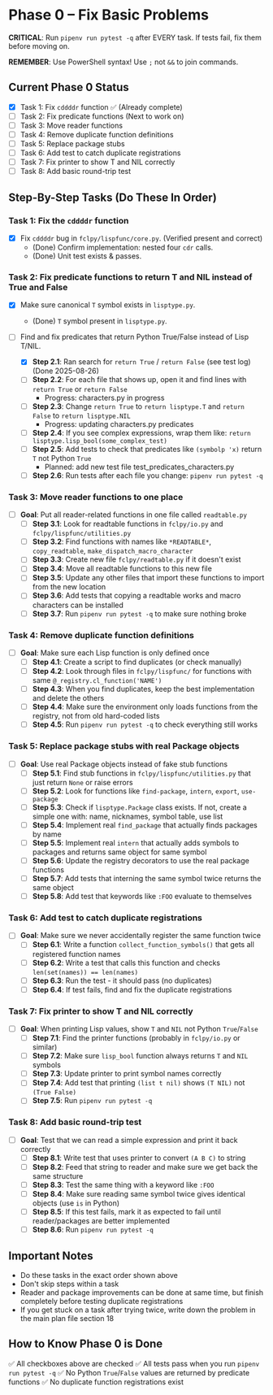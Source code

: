 # Phase 0 – Fix Basic Problems

**CRITICAL**: Run `pipenv run pytest -q` after EVERY task. If tests fail, fix them before moving on.

**REMEMBER**: Use PowerShell syntax! Use `;` not `&&` to join commands.

## Current Phase 0 Status
- [x] Task 1: Fix `cddddr` function ✅ (Already complete)
- [ ] Task 2: Fix predicate functions (Next to work on)
- [ ] Task 3: Move reader functions 
- [ ] Task 4: Remove duplicate function definitions
- [ ] Task 5: Replace package stubs
- [ ] Task 6: Add test to catch duplicate registrations
- [ ] Task 7: Fix printer to show T and NIL correctly  
- [ ] Task 8: Add basic round-trip test

## Step-By-Step Tasks (Do These In Order)

### Task 1: Fix the `cddddr` function
- [x] Fix `cddddr` bug in `fclpy/lispfunc/core.py`. (Verified present and correct)
	- (Done) Confirm implementation: nested four `cdr` calls.
	- (Done) Unit test exists & passes.

### Task 2: Fix predicate functions to return T and NIL instead of True and False
- [x] Make sure canonical `T` symbol exists in `lisptype.py`.
	- (Done) `T` symbol present in `lisptype.py`.

- [ ] Find and fix predicates that return Python True/False instead of Lisp T/NIL.
	- [x] **Step 2.1**: Ran search for `return True` / `return False` (see test log) (Done 2025-08-26)
	- [ ] **Step 2.2**: For each file that shows up, open it and find lines with `return True` or `return False`
		- Progress: characters.py in progress
	- [ ] **Step 2.3**: Change `return True` to `return lisptype.T` and `return False` to `return lisptype.NIL`
		- Progress: updating characters.py predicates
	- [ ] **Step 2.4**: If you see complex expressions, wrap them like: `return lisptype.lisp_bool(some_complex_test)`
	- [ ] **Step 2.5**: Add tests to check that predicates like `(symbolp 'x)` return `T` not Python `True`
		- Planned: add new test file test_predicates_characters.py
	- [ ] **Step 2.6**: Run tests after each file you change: `pipenv run pytest -q`

### Task 3: Move reader functions to one place
- [ ] **Goal**: Put all reader-related functions in one file called `readtable.py`
	- [ ] **Step 3.1**: Look for readtable functions in `fclpy/io.py` and `fclpy/lispfunc/utilities.py`
	- [ ] **Step 3.2**: Find functions with names like `*READTABLE*`, `copy_readtable`, `make_dispatch_macro_character`
	- [ ] **Step 3.3**: Create new file `fclpy/readtable.py` if it doesn't exist  
	- [ ] **Step 3.4**: Move all readtable functions to this new file
	- [ ] **Step 3.5**: Update any other files that import these functions to import from the new location
	- [ ] **Step 3.6**: Add tests that copying a readtable works and macro characters can be installed
	- [ ] **Step 3.7**: Run `pipenv run pytest -q` to make sure nothing broke

### Task 4: Remove duplicate function definitions
- [ ] **Goal**: Make sure each Lisp function is only defined once
	- [ ] **Step 4.1**: Create a script to find duplicates (or check manually)
	- [ ] **Step 4.2**: Look through files in `fclpy/lispfunc/` for functions with same `@_registry.cl_function('NAME')`  
	- [ ] **Step 4.3**: When you find duplicates, keep the best implementation and delete the others
	- [ ] **Step 4.4**: Make sure the environment only loads functions from the registry, not from old hard-coded lists
	- [ ] **Step 4.5**: Run `pipenv run pytest -q` to check everything still works

### Task 5: Replace package stubs with real Package objects
- [ ] **Goal**: Use real Package objects instead of fake stub functions  
	- [ ] **Step 5.1**: Find stub functions in `fclpy/lispfunc/utilities.py` that just return `None` or raise errors
	- [ ] **Step 5.2**: Look for functions like `find-package`, `intern`, `export`, `use-package`
	- [ ] **Step 5.3**: Check if `lisptype.Package` class exists. If not, create a simple one with: name, nicknames, symbol table, use list
	- [ ] **Step 5.4**: Implement real `find_package` that actually finds packages by name
	- [ ] **Step 5.5**: Implement real `intern` that actually adds symbols to packages and returns same object for same symbol
	- [ ] **Step 5.6**: Update the registry decorators to use the real package functions
	- [ ] **Step 5.7**: Add tests that interning the same symbol twice returns the same object
	- [ ] **Step 5.8**: Add test that keywords like `:FOO` evaluate to themselves

### Task 6: Add test to catch duplicate registrations  
- [ ] **Goal**: Make sure we never accidentally register the same function twice
	- [ ] **Step 6.1**: Write a function `collect_function_symbols()` that gets all registered function names
	- [ ] **Step 6.2**: Write a test that calls this function and checks `len(set(names)) == len(names)`
	- [ ] **Step 6.3**: Run the test - it should pass (no duplicates)
	- [ ] **Step 6.4**: If test fails, find and fix the duplicate registrations

### Task 7: Fix printer to show T and NIL correctly
- [ ] **Goal**: When printing Lisp values, show `T` and `NIL` not Python `True`/`False`
	- [ ] **Step 7.1**: Find the printer functions (probably in `fclpy/io.py` or similar)
	- [ ] **Step 7.2**: Make sure `lisp_bool` function always returns `T` and `NIL` symbols
	- [ ] **Step 7.3**: Update printer to print symbol names correctly  
	- [ ] **Step 7.4**: Add test that printing `(list t nil)` shows `(T NIL)` not `(True False)`
	- [ ] **Step 7.5**: Run `pipenv run pytest -q`

### Task 8: Add basic round-trip test
- [ ] **Goal**: Test that we can read a simple expression and print it back correctly
	- [ ] **Step 8.1**: Write test that uses printer to convert `(A B C)` to string
	- [ ] **Step 8.2**: Feed that string to reader and make sure we get back the same structure
	- [ ] **Step 8.3**: Test the same thing with a keyword like `:FOO`
	- [ ] **Step 8.4**: Make sure reading same symbol twice gives identical objects (use `is` in Python)
	- [ ] **Step 8.5**: If this test fails, mark it as expected to fail until reader/packages are better implemented
	- [ ] **Step 8.6**: Run `pipenv run pytest -q`

## Important Notes
- Do these tasks in the exact order shown above
- Don't skip steps within a task
- Reader and package improvements can be done at same time, but finish completely before testing duplicate registrations
- If you get stuck on a task after trying twice, write down the problem in the main plan file section 18

## How to Know Phase 0 is Done
✅ All checkboxes above are checked
✅ All tests pass when you run `pipenv run pytest -q`
✅ No Python `True`/`False` values are returned by predicate functions
✅ No duplicate function registrations exist
